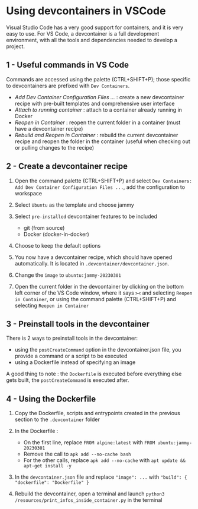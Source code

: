 # Using devcontainers in VSCode

Visual Studio Code has a very good support for containers, and it is very easy to use. For VS Code, a devcontainer is a full development environment, with all the tools and dependencies needed to develop a project.

## 1 - Useful commands in VS Code

Commands are accessed using the palette (CTRL+SHIFT+P); those specific to devcontainers are prefixed with `Dev Containers`.

- *Add Dev Container Configuration Files ...* : create a new devcontainer recipe with pre-built templates and comprehensive user interface
- *Attach to running container* : attach to a container already running in Docker
- *Reopen in Container* : reopen the current folder in a container (must have a devcontainer recipe)
- *Rebuild and Reopen in Container* : rebuild the current devcontainer recipe and reopen the folder in the container (useful when checking out or pulling changes to the recipe)

## 2 - Create a devcontainer recipe

1. Open the command palette (CTRL+SHIFT+P) and select `Dev Containers: Add Dev Container Configuration Files ...`, add the configuration to workspace

2. Select `Ubuntu` as the template and choose jammy

3. Select `pre-installed` devcontainer features to be included

    - git (from source)
    - Docker (docker-in-docker)

3. Choose to keep the default options

4. You now have a devcontainer recipe, which should have opened automatically. It is located in `.devcontainer/devcontainer.json`.

6. Change the `image` to `ubuntu:jammy-20230301`

5. Open the current folder in the devcontainer by clicking on the bottom left corner of the VS Code window, where it says `><` and selecting `Reopen in Container`, or using the command palette (CTRL+SHIFT+P) and selecting `Reopen in Container`

## 3 - Preinstall tools in the devcontainer

There is 2 ways to preinstall tools in the devcontainer:

- using the `postCreateCommand` option in the devcontainer.json file, you provide a command or a script to be executed
- using a Dockerfile instead of specifying an image

A good thing to note : the `Dockerfile` is executed before everything else gets built, the `postCreateCommand` is executed after.

## 4 - Using the Dockerfile

1. Copy the Dockerfile, scripts and entrypoints created in the previous section to the `.devcontainer` folder

2. In the Dockerfile :
    - On the first line, replace `FROM alpine:latest` with `FROM ubuntu:jammy-20230301`
    - Remove the call to `apk add --no-cache bash`
    - For the other calls, replace `apk add --no-cache` with `apt update && apt-get install -y`

3. In the `devcontainer.json` file and replace `"image": ...` with `"build": { "dockerfile": "Dockerfile" }`

4. Rebuild the devcontainer, open a terminal and launch `python3 /resources/print_infos_inside_container.py` in the terminal
